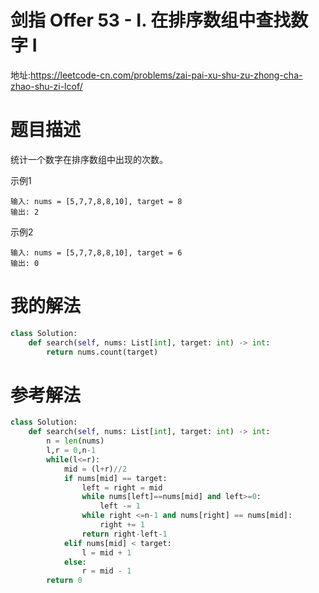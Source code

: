 # 剑指 Offer 53 - I. 在排序数组中查找数字 I

地址:https://leetcode-cn.com/problems/zai-pai-xu-shu-zu-zhong-cha-zhao-shu-zi-lcof/


# 题目描述
统计一个数字在排序数组中出现的次数。


示例1
```
输入: nums = [5,7,7,8,8,10], target = 8
输出: 2

```


示例2
```
输入: nums = [5,7,7,8,8,10], target = 6
输出: 0
```


# 我的解法
```python
class Solution:
    def search(self, nums: List[int], target: int) -> int:
        return nums.count(target)
```


# 参考解法
```python
class Solution:
    def search(self, nums: List[int], target: int) -> int:
        n = len(nums)
        l,r = 0,n-1
        while(l<=r):
            mid = (l+r)//2
            if nums[mid] == target:
                left = right = mid
                while nums[left]==nums[mid] and left>=0:
                    left -= 1
                while right <=n-1 and nums[right] == nums[mid]:
                    right += 1
                return right-left-1
            elif nums[mid] < target:
                l = mid + 1
            else:
                r = mid - 1
        return 0
```
